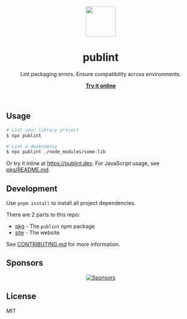 <br>

<p align="center">
  <img src="https://user-images.githubusercontent.com/34116392/172312754-0407aeaa-d7a6-4ada-8bc0-ea80bc314f5f.svg" height="80">
</p>

<h1 align="center">
  publint
</h1>

<p align="center">
  Lint packaging errors. Ensure compatibility across environments.
</p>

<p align="center">
  <a href="https://publint.dev">
    <strong>Try it online</strong>
  </a>
</p>

<br>

## Usage

```bash
# Lint your library project
$ npx publint

# Lint a dependency
$ npx publint ./node_modules/some-lib
```

Or try it inline at https://publint.dev. For JavaScript usage, see [pkg/README.md](./pkg/README.md).

## Development

Use `pnpm install` to install all project dependencies.

There are 2 parts to this repo:

- [pkg](./pkg) - The `publint` npm package
- [site](./site) - The website

See [CONTRIBUTING.md](./CONTRIBUTING.md) for more information.

## Sponsors

<p align="center">
  <a href="https://bjornlu.com/sponsors.svg">
    <img src="https://bjornlu.com/sponsors.svg" alt="Sponsors" />
  </a>
</p>

## License

MIT
